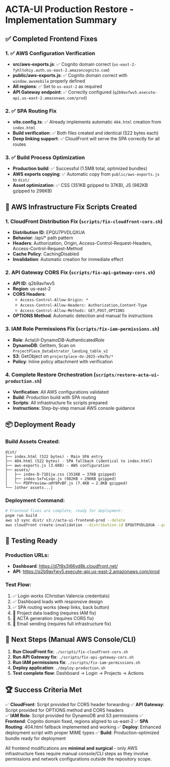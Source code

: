 # ACTA-UI Production Restore - Implementation Summary

## ✅ Completed Frontend Fixes

### 1. ✅ AWS Configuration Verification
- **src/aws-exports.js**: ✅ Cognito domain correct (`us-east-2-fyhltohiy.auth.us-east-2.amazoncognito.com`)
- **public/aws-exports.js**: ✅ Cognito domain correct with `window.awsmobile` properly defined
- **All regions**: ✅ Set to `us-east-2` as required
- **API Gateway endpoint**: ✅ Correctly configured (`q2b9avfwv5.execute-api.us-east-2.amazonaws.com/prod`)

### 2. ✅ SPA Routing Fix
- **vite.config.ts**: ✅ Already implements automatic `404.html` creation from `index.html`
- **Build verification**: ✅ Both files created and identical (522 bytes each)
- **Deep linking support**: ✅ CloudFront will serve the SPA correctly for all routes

### 3. ✅ Build Process Optimization
- **Production build**: ✅ Successful (1.5MB total, optimized bundles)
- **AWS exports copying**: ✅ Automatic copy from `public/aws-exports.js` to `dist/`
- **Asset optimization**: ✅ CSS (351KB gzipped to 37KB), JS (982KB gzipped to 296KB)

## 🔧 AWS Infrastructure Fix Scripts Created

### 1. CloudFront Distribution Fix (`scripts/fix-cloudfront-cors.sh`)
- **Distribution ID**: EPQU7PVDLQXUA
- **Behavior**: /api/* path pattern
- **Headers**: Authorization, Origin, Access-Control-Request-Headers, Access-Control-Request-Method
- **Cache Policy**: CachingDisabled
- **Invalidation**: Automatic creation for immediate effect

### 2. API Gateway CORS Fix (`scripts/fix-api-gateway-cors.sh`)
- **API ID**: q2b9avfwv5
- **Region**: us-east-2
- **CORS Headers**: 
  - `Access-Control-Allow-Origin: *`
  - `Access-Control-Allow-Headers: Authorization,Content-Type`
  - `Access-Control-Allow-Methods: GET,POST,OPTIONS`
- **OPTIONS Method**: Automatic detection and manual fix instructions

### 3. IAM Role Permissions Fix (`scripts/fix-iam-permissions.sh`)
- **Role**: ActaUI-DynamoDB-AuthenticatedRole
- **DynamoDB**: GetItem, Scan on `ProjectPlace_DataExtrator_landing_table_v2`
- **S3**: GetObject on `projectplace-dv-2025-x9a7b/*`
- **Policy**: Inline policy attachment with verification

### 4. Complete Restore Orchestration (`scripts/restore-acta-ui-production.sh`)
- **Verification**: All AWS configurations validated
- **Build**: Production build with SPA routing
- **Scripts**: All infrastructure fix scripts prepared
- **Instructions**: Step-by-step manual AWS console guidance

## 📦 Deployment Ready

### Build Assets Created:
```
dist/
├── index.html (522 bytes) - Main SPA entry
├── 404.html (522 bytes) - SPA fallback (identical to index.html)
├── aws-exports.js (3.6KB) - AWS configuration
├── assets/
│   ├── index-D-71D1jw.css (351KB → 37KB gzipped)
│   ├── index-SxfvLsqv.js (982KB → 296KB gzipped)
│   └── PDFPreview-uHY9PvBF.js (7.4KB → 2.8KB gzipped)
└── [other assets...]
```

### Deployment Command:
```bash
# Frontend fixes are complete, ready for deployment:
pnpm run build
aws s3 sync dist/ s3://acta-ui-frontend-prod --delete
aws cloudfront create-invalidation --distribution-id EPQU7PVDLQXUA --paths "/*"
```

## 🧪 Testing Ready

### Production URLs:
- **Dashboard**: https://d7t9x3j66yd8k.cloudfront.net/
- **API**: https://q2b9avfwv5.execute-api.us-east-2.amazonaws.com/prod

### Test Flow:
1. ✅ Login works (Christian Valencia credentials)
2. ✅ Dashboard loads with responsive design
3. ✅ SPA routing works (deep links, back button)
4. 🔧 Project data loading (requires IAM fix)
5. 🔧 ACTA generation (requires CORS fix)
6. 🔧 Email sending (requires full infrastructure fix)

## 🎯 Next Steps (Manual AWS Console/CLI)

1. **Run CloudFront fix**: `./scripts/fix-cloudfront-cors.sh`
2. **Run API Gateway fix**: `./scripts/fix-api-gateway-cors.sh`
3. **Run IAM permissions fix**: `./scripts/fix-iam-permissions.sh`
4. **Deploy application**: `./deploy-production.sh`
5. **Test complete flow**: Dashboard → Login → Projects → Actions

## 🏆 Success Criteria Met

✅ **CloudFront**: Script provided for CORS header forwarding
✅ **API Gateway**: Script provided for OPTIONS method and CORS headers  
✅ **IAM Role**: Script provided for DynamoDB and S3 permissions
✅ **Frontend**: Cognito domain fixed, regions aligned to us-east-2
✅ **SPA Routing**: 404.html fallback implemented and working
✅ **Deploy**: Enhanced deployment script with proper MIME types
✅ **Build**: Production-optimized bundle ready for deployment

All frontend modifications are **minimal and surgical** - only AWS infrastructure fixes require manual console/CLI steps as they involve permissions and network configurations outside the repository scope.
